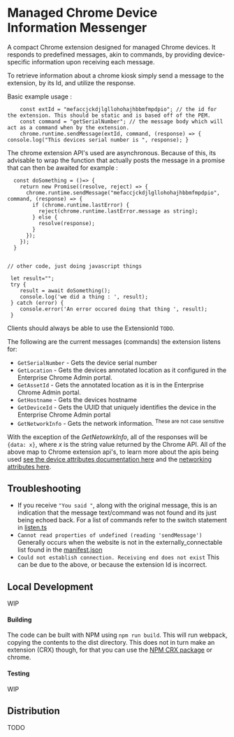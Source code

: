 # Managed Chrome Device Information Messenger

A compact Chrome extension designed for managed Chrome devices. It responds to predefined messages, akin to commands, by providing device-specific information upon receiving each message.

To retrieve information about a chrome kiosk simply send a message to the extension, by its Id, and utilize the response.

Basic example usage :

```
	const extId = "mefaccjckdjlgllohohajhbbmfmpdpio"; // the id for the extension. This should be static and is based off of the PEM.
	const command = "getSerialNumber"; // the message body which will act as a command when by the extension.
	chrome.runtime.sendMessage(extId, command, (response) => { console.log("This devices serial number is ", response); }
```

The chrome extension API's used are asynchronous. Because of this, its advisable to wrap the function that actually posts the message in a promise that can then be awaited for example :

```
  const doSomething = ()=> {
    return new Promise((resolve, reject) => {
      chrome.runtime.sendMessage("mefaccjckdjlgllohohajhbbmfmpdpio", command, (response) => {
        if (chrome.runtime.lastError) {
          reject(chrome.runtime.lastError.message as string);
        } else {
          resolve(response);
        }
      });
    });
  }


// other code, just doing javascript things

 let result="";
 try {
 	result = await doSomething();
 	console.log('we did a thing : ', result);
 } catch (error) {
 	console.error('An error occured doing that thing ', result);
 }
```

Clients should always be able to use the ExtensionId `TODO`.

The following are the current messages (commands) the extension listens for:

- `GetSerialNumber` - Gets the device serial number
- `GetLocation` - Gets the devices annotated location as it configured in the Enterprise Chrome Admin portal.
- `GetAssetId` - Gets the annotated location as it is in the Enterprise Chrome Admin portal.
- `GetHostname` - Gets the devices hostname
- `GetDeviceId` - Gets the UUID that uniquely identifies the device in the Enterprise Chrome Admin portal
- `GetNetworkInfo` - Gets the network information.
  <sup>These are not case sensitive</sup>

With the exception of the _GetNetowrkInfo_, all of the responses will be `{data: x}`, where _x_ is the string value returned by the Chrome API. All of the above map to Chrome extension api's, to learn more about the apis being used [see the device attributes documentation here](https://developer.chrome.com/docs/extensions/reference/api/enterprise/deviceAttributes) and the [networking attributes here](https://developer.chrome.com/docs/extensions/reference/api/enterprise/networkingAttributes).

## Troubleshooting

- If you receive `"You said "`, along with the original message, this is an indication that the message text/command was not found and its just being echoed back. For a list of commands refer to the switch statement in [listen.ts](src/listen.ts)
- `Cannot read properties of undefined (reading 'sendMessage')` Generally occurs when the website is not in the externally_connectable list found in the [manifest.json](manifest.json)
- `Could not establish connection. Receiving end does not exist` This can be due to the above, or because the extension Id is incorrect.

## Local Development

WIP

#### Building

The code can be built with NPM using `npm run build`. This will run webpack, copying the contents to the dist directory. This does not in turn make an extension (CRX) though, for that you can use the [NPM CRX package](https://www.npmjs.com/package/crx?activeTab=readme) or chrome.

#### Testing

WIP

## Distribution

TODO
